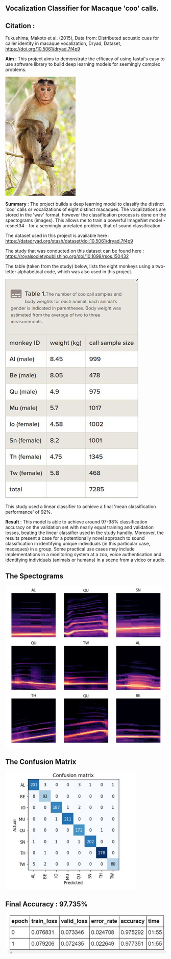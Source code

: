 ## Vocalization Classifier for Macaque 'coo' calls.

## Citation : 
Fukushima, Makoto et al. (2015), Data from: Distributed acoustic cues for caller identity in macaque vocalization, Dryad, Dataset, https://doi.org/10.5061/dryad.7f4p9

**Aim** : This project aims to demonstrate the efficacy of using fastai's easy to use software library to build deep learning models for seemingly complex problems.

![macaque](images/macaque.jpg)

**Summary** : The project builds a deep learning model to classify the distinct 'coo' calls or vocalizations of eight distinct macaques. The vocalizations are stored in the 'wav' format, however the classification process is done on the spectograms (images). This allows me to train a powerful ImageNet model - resnet34 - for a seemingly unrelated problem, that of sound classification.

The dataset used in this project is available here : https://datadryad.org/stash/dataset/doi:10.5061/dryad.7f4p9

The study that was conducted on this dataset can be found here : https://royalsocietypublishing.org/doi/10.1098/rsos.150432

The table (taken from the study) below, lists the eight monkeys using a two-letter alphabetical code, which was also used in this project.

![table](images/table.JPG)

This study used a linear classifier to achieve a final 'mean classification performance' of 92%.

**Result** : This model is able to achieve around 97-98% classification accuracy on the validation set with nearly equal training and validation losses, beating the linear classifier used in the study handily. Moreover, the results present a case for a potentionally novel approach to sound classification in identifying unique individuals (in this particular case, macaques) in a group. Some practical use cases may include implementations in a monitoring system at a zoo, voice authentication and identifying individuals (animals or humans) in a scene from a video or audio. 


## The Spectograms

![spectos](images/spectos.JPG)

## The Confusion Matrix

![matrix](images/confusion.JPG)

## Final Accuracy : 97.735%

![accuracy](images/result.JPG)

